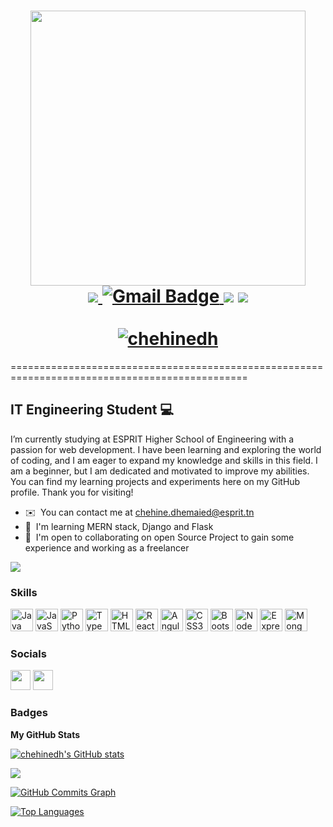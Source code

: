 <h1 align="center">
  <img src="https://media.giphy.com/media/qgQUggAC3Pfv687qPC/giphy.gif" width="440"/> <br>
  <div id="badges">
   <a href="https://www.linkedin.com/in/chehine-dhemaied-393604239/">
    <img src="https://img.shields.io/badge/LinkedIn-0077B5?style=for-the-badge&logo=linkedin&logoColor=white"/>
  </a>
  <a href="mailto:chehine.dhemaied@esprit.tn">
    <img src="https://img.shields.io/badge/Gmail-D14836?style=for-the-badge&logo=gmail&logoColor=white" alt="Gmail Badge"/>
  </a>
    <img src="https://komarev.com/ghpvc/?username=chehinedh&style=for-the-badge">
    <img src="https://img.shields.io/github/followers/chehinedh.svg?style=for-the-badge&logo=appveyor">
  </div>

<div>
<br>
   <a href="https://github.com/chehinedh">
    <img src="https://readme-typing-svg.herokuapp.com/?font=Caveat&size=36&color=157DEC&center=true&vCenter=true&lines=Hi%2C+I%27m+Chehine;Hey+I+am+Chehine+Dhemaied!" alt="chehinedh" /></a>
</h1>
===============================================================================================

IT Engineering Student 💻
-------------------------

I’m currently studying at ESPRIT Higher School of Engineering with a passion for web development. I have been learning and exploring the world of coding, and I am eager to expand my knowledge and skills in this field. I am a beginner, but I am dedicated and motivated to improve my abilities. You can find my learning projects and experiments here on my GitHub profile. Thank you for visiting!


* ✉️  You can contact me at [chehine.dhemaied@esprit.tn](mailto:chehine.dhemaied@esprit.tn )
* 🧠  I'm learning MERN stack, Django and Flask
* 🤝  I'm open to collaborating on open Source Project to gain some experience and working as a freelancer

<a href="https://www.github.com/chehinedh" target="_blank" rel="noreferrer"><img
src="https://img.shields.io/github/followers/chehinedh?logo=github&style=for-the-badge&color=3382ed&labelColor=000000" /></a>

### Skills


<p align="left">
<a href="https://www.oracle.com/java/" target="_blank" rel="noreferrer"><img src="https://raw.githubusercontent.com/danielcranney/readme-generator/main/public/icons/skills/java-colored.svg" width="36" height="36" alt="Java" /></a>
<a href="https://developer.mozilla.org/en-US/docs/Web/JavaScript" target="_blank" rel="noreferrer"><img src="https://raw.githubusercontent.com/danielcranney/readme-generator/main/public/icons/skills/javascript-colored.svg" width="36" height="36" alt="JavaScript" /></a>
<a href="https://www.python.org/" target="_blank" rel="noreferrer"><img src="https://raw.githubusercontent.com/danielcranney/readme-generator/main/public/icons/skills/python-colored.svg" width="36" height="36" alt="Python" /></a>
<a href="https://www.typescriptlang.org/" target="_blank" rel="noreferrer"><img src="https://raw.githubusercontent.com/danielcranney/readme-generator/main/public/icons/skills/typescript-colored.svg" width="36" height="36" alt="TypeScript" /></a>
<a href="https://developer.mozilla.org/en-US/docs/Glossary/HTML5" target="_blank" rel="noreferrer"><img src="https://raw.githubusercontent.com/danielcranney/readme-generator/main/public/icons/skills/html5-colored.svg" width="36" height="36" alt="HTML5" /></a>
<a href="https://reactjs.org/" target="_blank" rel="noreferrer"><img src="https://raw.githubusercontent.com/danielcranney/readme-generator/main/public/icons/skills/react-colored.svg" width="36" height="36" alt="React" /></a>
<a href="https://angular.io/" target="_blank" rel="noreferrer"><img src="https://raw.githubusercontent.com/danielcranney/readme-generator/main/public/icons/skills/angularjs-colored.svg" width="36" height="36" alt="Angular" /></a>
<a href="https://www.w3.org/TR/CSS/#css" target="_blank" rel="noreferrer"><img src="https://raw.githubusercontent.com/danielcranney/readme-generator/main/public/icons/skills/css3-colored.svg" width="36" height="36" alt="CSS3" /></a>
<a href="https://getbootstrap.com/" target="_blank" rel="noreferrer"><img src="https://raw.githubusercontent.com/danielcranney/readme-generator/main/public/icons/skills/bootstrap-colored.svg" width="36" height="36" alt="Bootstrap" /></a>
<a href="https://nodejs.org/en/" target="_blank" rel="noreferrer"><img src="https://raw.githubusercontent.com/danielcranney/readme-generator/main/public/icons/skills/nodejs-colored.svg" width="36" height="36" alt="NodeJS" /></a>
<a href="https://expressjs.com/" target="_blank" rel="noreferrer"><img src="https://raw.githubusercontent.com/danielcranney/readme-generator/main/public/icons/skills/express-colored.svg" width="36" height="36" alt="Express" /></a>
<a href="https://www.mongodb.com/" target="_blank" rel="noreferrer"><img src="https://raw.githubusercontent.com/danielcranney/readme-generator/main/public/icons/skills/mongodb-colored.svg" width="36" height="36" alt="MongoDB" /></a>
</p>


### Socials

<p align="left"> <a href="https://www.github.com/chehinedh" target="_blank" rel="noreferrer"><img src="https://raw.githubusercontent.com/danielcranney/readme-generator/main/public/icons/socials/github.svg" width="32" height="32" /></a> <a href="https://www.linkedin.com/in/chehine-dhemaied" target="_blank" rel="noreferrer"><img src="https://raw.githubusercontent.com/danielcranney/readme-generator/main/public/icons/socials/linkedin.svg" width="32" height="32" /></a></p>

### Badges

<b>My GitHub Stats</b>

<a href="http://www.github.com/chehinedh"><img src="https://github-readme-stats.vercel.app/api?username=chehinedh&show_icons=true&hide=&count_private=true&title_color=3382ed&text_color=ffffff&icon_color=3382ed&bg_color=000000&hide_border=true&show_icons=true" alt="chehinedh's GitHub stats" /></a>

<a href="http://www.github.com/chehinedh"><img src="https://github-readme-streak-stats.herokuapp.com/?user=chehinedh&stroke=ffffff&background=000000&ring=3382ed&fire=3382ed&currStreakNum=ffffff&currStreakLabel=3382ed&sideNums=ffffff&sideLabels=ffffff&dates=ffffff&hide_border=true" /></a>

<a href="http://www.github.com/chehinedh"><img src="https://github-readme-activity-graph.cyclic.app/graph?username=chehinedh&bg_color=000000&color=ffffff&line=3382ed&point=ffffff&area_color=000000&area=true&hide_border=true&custom_title=GitHub%20Commits%20Graph" alt="GitHub Commits Graph" /></a>

<a href="https://github.com/chehinedh" align="left"><img src="https://github-readme-stats.vercel.app/api/top-langs/?username=chehinedh&langs_count=10&title_color=3382ed&text_color=ffffff&icon_color=3382ed&bg_color=000000&hide_border=true&locale=en&custom_title=Top%20%Languages" alt="Top Languages" /></a>

